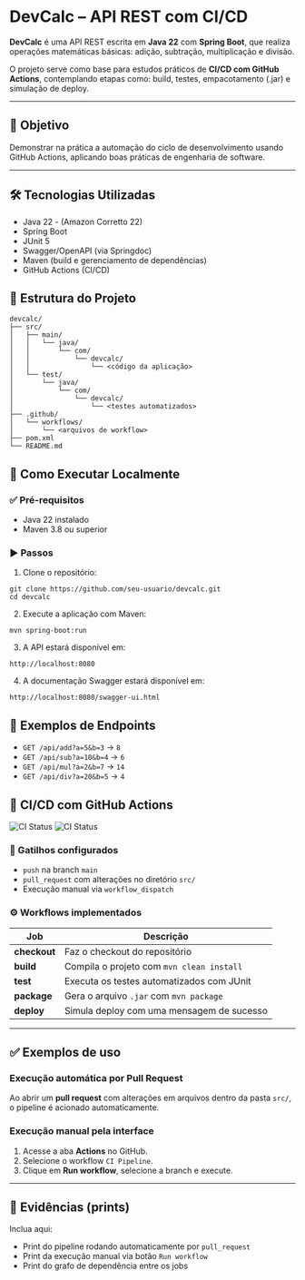 # DevCalc – API REST com CI/CD

**DevCalc** é uma API REST escrita em **Java 22** com **Spring Boot**, que realiza operações matemáticas básicas: adição, subtração, multiplicação e divisão.

O projeto serve como base para estudos práticos de **CI/CD com GitHub Actions**, contemplando etapas como: build, testes, empacotamento (.jar) e simulação de deploy.

---

## 📌 Objetivo

Demonstrar na prática a automação do ciclo de desenvolvimento usando GitHub Actions, aplicando boas práticas de engenharia de software.

---

## 🛠️ Tecnologias Utilizadas

- Java 22 - (Amazon Corretto 22)
- Spring Boot
- JUnit 5
- Swagger/OpenAPI (via Springdoc)
- Maven (build e gerenciamento de dependências)
- GitHub Actions (CI/CD)

## 📁 Estrutura do Projeto

```
devcalc/
├── src/
│   ├── main/
│   │   └── java/
│   │       └── com/
│   │           └── devcalc/
│   │               └── <código da aplicação>
│   └── test/
│       └── java/
│           └── com/
│               └── devcalc/
│                   └── <testes automatizados>
├── .github/
│   └── workflows/
│       └── <arquivos de workflow>
├── pom.xml
└── README.md
```

## 🚀 Como Executar Localmente

### ✅ Pré-requisitos

- Java 22 instalado
- Maven 3.8 ou superior

### ▶️ Passos

1. Clone o repositório:

```
git clone https://github.com/seu-usuario/devcalc.git
cd devcalc
```

2. Execute a aplicação com Maven:

```
mvn spring-boot:run
```

3. A API estará disponível em:

```
http://localhost:8080
```

4. A documentação Swagger estará disponível em:

```
http://localhost:8080/swagger-ui.html
```

## 📌 Exemplos de Endpoints

- `GET /api/add?a=5&b=3` → `8`
- `GET /api/sub?a=10&b=4` → `6`
- `GET /api/mul?a=2&b=7` → `14`
- `GET /api/div?a=20&b=5` → `4`

## 🚀 CI/CD com GitHub Actions

![CI Status](https://github.com/franciscocamellon/devcalc-api/actions/workflows/hello.yml/badge.svg)
![CI Status](https://github.com/franciscocamellon/devcalc-api/actions/workflows/ci.yml/badge.svg)

### 🔁 Gatilhos configurados

- `push` na branch `main`
- `pull_request` com alterações no diretório `src/`
- Execução manual via `workflow_dispatch`

### ⚙️ Workflows implementados

| Job        | Descrição                                      |
|------------|-----------------------------------------------|
| **checkout** | Faz o checkout do repositório                 |
| **build**    | Compila o projeto com `mvn clean install`     |
| **test**     | Executa os testes automatizados com JUnit     |
| **package**  | Gera o arquivo `.jar` com `mvn package`       |
| **deploy**   | Simula deploy com uma mensagem de sucesso     |

---

## ✅ Exemplos de uso

### Execução automática por Pull Request

Ao abrir um **pull request** com alterações em arquivos dentro da pasta `src/`, o pipeline é acionado automaticamente.

### Execução manual pela interface

1. Acesse a aba **Actions** no GitHub.
2. Selecione o workflow `CI Pipeline`.
3. Clique em **Run workflow**, selecione a branch e execute.

---

## 📸 Evidências (prints)

Inclua aqui:

- Print do pipeline rodando automaticamente por `pull_request`
- Print da execução manual via botão `Run workflow`
- Print do grafo de dependência entre os jobs
